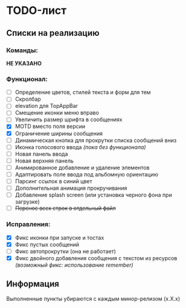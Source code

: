 # TODO-лист

## Списки на реализацию

### Команды:

__НЕ УКАЗАНО__

### Функционал:

- [ ] Определение цветов, стилей текста и форм для тем
- [ ] Скролбар
- [ ] elevation для TopAppBar
- [ ] Смещение иконки меню вправо
- [ ] Увеличить размер шрифта в сообщениях
- [x] MOTD вместо поля версии
- [x] Ограничение ширины сообщения
- [ ] Динамическая кнопка для прокрутки списка сообщений вниз
- [ ] Иконка голосового ввода *(пока без функционала)*
- [ ] Новая панель ввода
- [ ] Новая верхняя панель
- [ ] Анимированное добавление и удаление элементов
- [ ] Адаптировать поле ввода под альбомную ориентацию
- [ ] Парсинг ссылок в синий цвет
- [ ] Дополнительная анимация прокручивания
- [ ] Добавление splash screen (или установка черного фона при загрузке)
- [ ] ~~Перенос всех строк в отдельный файл~~

### Исправления:

- [x] Фикс иконки при запуске и тостах
- [x] Фикс пустых сообщений
- [ ] Фикс автопрокрутки (она не работает)
- [x] Фикс двойного добавления сообщения с текстом из ресурсов *(возможный фикс: использование remember)*

## Информация

Выполненные пункты убираются с каждым минор-релизом (x.X.x)